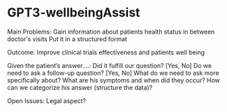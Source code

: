 # GPT3-wellbeingAssist

Main Problems: 
Gain information about patients health status in between doctor's visits 
Put it in a structured format

Outcome: 
Improve clinical trials effectiveness and patients well being

Given the patient’s answer….: 
Did it fulfill our question? [Yes, No]
Do we need to ask a follow-up question? [Yes, No]
What do we need to ask more specifically about? 
What are his symptoms and when did they occur? 
How can we categorize his answer (structure the data)? 

Open Issues: 
Legal aspect?
